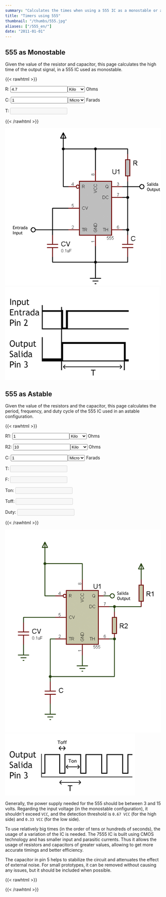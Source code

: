 ```yaml
---
summary: "Calculates the times when using a 555 IC as a monostable or astable."
title: "Timers using 555"
thumbnail: "/thumbs/555.jpg"
aliases: ["/555_en/"]
date: "2011-01-01"
---
```


## 555 as Monostable

Given the value of the resistor and capacitor, this page calculates the high time of the output signal, in a 555 IC used as monostable.

{{< rawhtml >}}
<form action="" id="monoestable">
<p>R: <input id="r_m" value="4.7" type="number" /><select id="rScale_m" >
  <option></option>
  <option selected="selected">Kilo</option>
  <option>Mega</option>
</select> Ohms</p>
<p>C: <input id="c_m" value="1" type="number" /><select id="cScale_m" >
  <option>Pico</option>
  <option>Nano</option>
  <option selected="selected">Micro</option>
  <option>Mili</option>
</select> Farads</p>
<p>T: <input id="t_m" disabled="disabled" /></p>
</form>
{{< /rawhtml >}}

![555 as monostable schematic](/images/555mono.png)
![555 temporal diagram](/images/555tiempos.png)

## 555 as Astable
Given the value of the resistors and the capacitor, this page calculates the period, frequency, and duty cycle of the 555 IC used in an astable configuration.

{{< rawhtml >}}
<form action="" id="astable">
<p>R1: <input id="r1_a" value="1" type="number" /><select id="r1Scale_a" >
  <option></option>
  <option selected="selected">Kilo</option>
  <option>Mega</option>
</select> Ohms</p>
<p>R2: <input id="r2_a" value="10" type="number" /><select id="r2Scale_a" >
  <option></option>
  <option selected="selected">Kilo</option>
  <option>Mega</option>
</select> Ohms</p>
<p>C:  <input id="c_a" value="1" type="number" /><select id="cScale_a" >
  <option>Pico</option>
  <option>Nano</option>
  <option selected="selected">Micro</option>
  <option>Mili</option>
</select> Farads</p>
<p>T: <input id="t_a" disabled="disabled" /></p>
<p>F: <input id="f_a" disabled="disabled" /></p>
<p>Ton: <input id="ton_a" disabled="disabled" /></p>
<p>Toff: <input id="toff_a" disabled="disabled" /></p>
<p>Duty: <input id="duty_a" disabled="disabled" /></p>
</form>
{{< /rawhtml >}}

![555 as astable schematic](/images/555astable.png)
![555 temporal diagram](/images/555atiempos.png)

Generally, the power supply needed for the 555 should be between 3 and 15 volts. Regarding the input voltage (in the monostable configuration), it shouldn't exceed `VCC`, and the detection threshold is `0.67 VCC` (for the high side) and `0.33 VCC` (for the low side).

To use relatively big times (in the order of tens or hundreds of seconds), the usage of a variation of the IC is needed. The 7555 IC is built using CMOS technology and has smaller input and parasitic currents. Thus it allows the usage of resistors and capacitors of greater values, allowing to get more accurate timings and better efficiency.

The capacitor in pin 5 helps to stabilize the circuit and attenuates the effect of external noise. For small prototypes, it can be removed without causing any issues, but it should be included when possible.

{{< rawhtml >}}
<script src="/inc/calculators/555.js"></script>
{{< /rawhtml >}}
